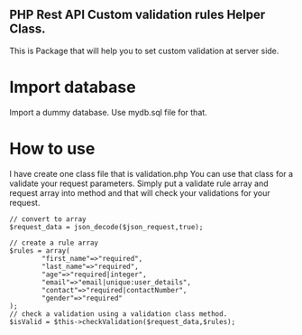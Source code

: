 ## PHP Rest API Custom validation rules Helper Class.
 This is Package that will help you to set custom validation at server side.
# Import database
 Import a dummy database. Use mydb.sql file for that.
 
# How to use
 I have create one class file that is validation.php
 You can use that class for a validate your request parameters.
 Simply put a validate rule array and request array into method and that will check your validations for your request.
 
```
// convert to array
$request_data = json_decode($json_request,true);

// create a rule array
$rules = array(
        "first_name"=>"required",
        "last_name"=>"required",
        "age"=>"required|integer",
        "email"=>"email|unique:user_details",
        "contact"=>"required|contactNumber",
        "gender"=>"required"
);
// check a validation using a validation class method.
$isValid = $this->checkValidation($request_data,$rules);
```
